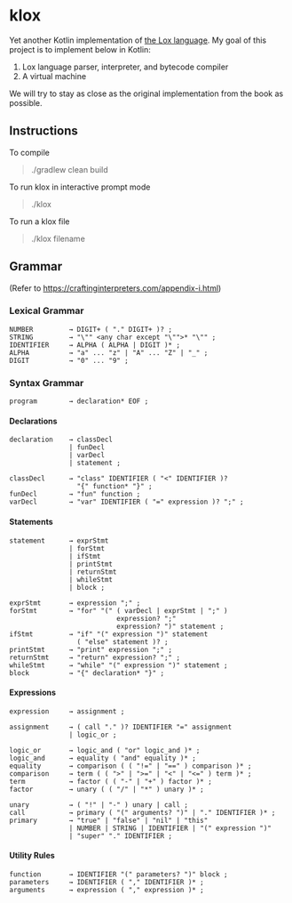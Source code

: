 # klox
Yet another Kotlin implementation of [the Lox language](https://github.com/munificent/craftinginterpreters/). My goal of this project is to implement below in Kotlin: 
1. Lox language parser, interpreter, and bytecode compiler
2. A virtual machine 

We will try to stay as close as the original implementation from the book as possible.

## Instructions
To compile
> ./gradlew clean build

To run klox in interactive prompt mode
> ./klox

To run a klox file
> ./klox filename

## Grammar
(Refer to https://craftinginterpreters.com/appendix-i.html)
### Lexical Grammar
```
NUMBER         → DIGIT+ ( "." DIGIT+ )? ;
STRING         → "\"" <any char except "\"">* "\"" ;
IDENTIFIER     → ALPHA ( ALPHA | DIGIT )* ;
ALPHA          → "a" ... "z" | "A" ... "Z" | "_" ;
DIGIT          → "0" ... "9" ;
```
### Syntax Grammar
```
program        → declaration* EOF ;
```

#### Declarations
```
declaration    → classDecl
               | funDecl
               | varDecl
               | statement ;

classDecl      → "class" IDENTIFIER ( "<" IDENTIFIER )?
                 "{" function* "}" ;
funDecl        → "fun" function ;
varDecl        → "var" IDENTIFIER ( "=" expression )? ";" ;
```

#### Statements
```
statement      → exprStmt
               | forStmt
               | ifStmt
               | printStmt
               | returnStmt
               | whileStmt
               | block ;

exprStmt       → expression ";" ;
forStmt        → "for" "(" ( varDecl | exprStmt | ";" )
                           expression? ";"
                           expression? ")" statement ;
ifStmt         → "if" "(" expression ")" statement
                 ( "else" statement )? ;
printStmt      → "print" expression ";" ;
returnStmt     → "return" expression? ";" ;
whileStmt      → "while" "(" expression ")" statement ;
block          → "{" declaration* "}" ;
```

#### Expressions
```
expression     → assignment ;

assignment     → ( call "." )? IDENTIFIER "=" assignment
               | logic_or ;

logic_or       → logic_and ( "or" logic_and )* ;
logic_and      → equality ( "and" equality )* ;
equality       → comparison ( ( "!=" | "==" ) comparison )* ;
comparison     → term ( ( ">" | ">=" | "<" | "<=" ) term )* ;
term           → factor ( ( "-" | "+" ) factor )* ;
factor         → unary ( ( "/" | "*" ) unary )* ;

unary          → ( "!" | "-" ) unary | call ;
call           → primary ( "(" arguments? ")" | "." IDENTIFIER )* ;
primary        → "true" | "false" | "nil" | "this"
               | NUMBER | STRING | IDENTIFIER | "(" expression ")"
               | "super" "." IDENTIFIER ;
```

#### Utility Rules
```
function       → IDENTIFIER "(" parameters? ")" block ;
parameters     → IDENTIFIER ( "," IDENTIFIER )* ;
arguments      → expression ( "," expression )* ;
```